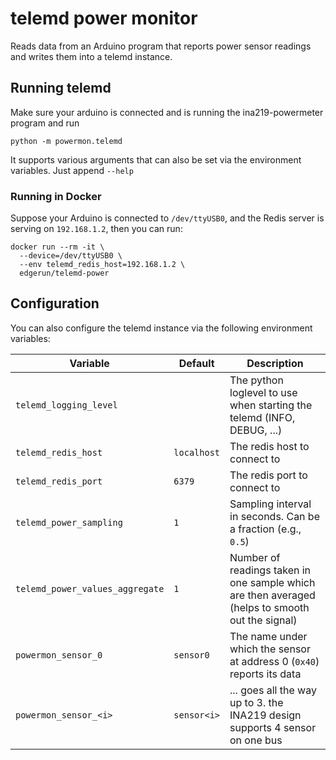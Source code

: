 telemd power monitor
====================

Reads data from an Arduino program that reports power sensor readings and writes them into a telemd instance.

Running telemd
--------------

Make sure your arduino is connected and is running the ina219-powermeter program and run

    python -m powermon.telemd

It supports various arguments that can also be set via the environment variables. Just append `--help`

### Running in Docker

Suppose your Arduino is connected to `/dev/ttyUSB0`,
and the Redis server is serving on `192.168.1.2`,
then you can run:

    docker run --rm -it \
      --device=/dev/ttyUSB0 \
      --env telemd_redis_host=192.168.1.2 \
      edgerun/telemd-power

Configuration
-------------

You can also configure the telemd instance via the following environment variables:

| Variable | Default | Description |
|---|---|---|
| `telemd_logging_level`  |               | The python loglevel to use when starting the telemd (INFO, DEBUG, ...) |
| `telemd_redis_host`     | `localhost`   | The redis host to connect to |
| `telemd_redis_port`     | `6379`        | The redis port to connect to |
| `telemd_power_sampling` | `1`           | Sampling interval in seconds. Can be a fraction (e.g., `0.5`) |
| `telemd_power_values_aggregate` | `1`   | Number of readings taken in one sample which are then averaged (helps to smooth out the signal) |
| `powermon_sensor_0`     | `sensor0`     | The name under which the sensor at address 0 (`0x40`) reports its data |
| `powermon_sensor_<i>`   | `sensor<i>`   | ... goes all the way up to 3. the INA219 design supports 4 sensor on one bus |
